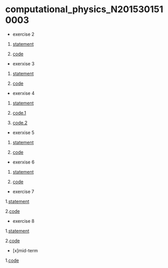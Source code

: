 
# computational_physics_N2015301510003
- exercise 2

1. [statement](http://www.jianshu.com/p/ac2bd281da16)

2. [code](http://note.youdao.com/noteshare?id=ec27785216869b5d82a9669a69e421cd)

- exerxise 3

1. [statement](http://note.youdao.com/noteshare?id=29a6db250b087c723e58e753c3029baa)

2. [code](http://note.youdao.com/noteshare?id=807672485ba34869da12c68fdbc6d19f)

-  exerxise 4

1. [statement](http://note.youdao.com/noteshare?id=30b570e471b162ecec7cea362ee00267)

2. [code.1](http://note.youdao.com/noteshare?id=27f9dde2f3f777537052d1c356413eba)

3. [code.2](http://note.youdao.com/noteshare?id=d6695e521a2da184b96ee09141859ca6)

-  exerxise 5

1. [statement](http://note.youdao.com/noteshare?id=a975f986c68e0f9823b51cc3bea78c9a)

2. [code](http://note.youdao.com/noteshare?id=47d5116eaffef6d799851fa386981687)

-  exerxise 6

1. [statement](http://note.youdao.com/noteshare?id=8fd8382b3ca2bb271a33fdabc7ba146d)

2. [code](http://note.youdao.com/noteshare?id=2c6438f58d5bec4684be79c1b5cac0f7)

-  exercise 7

1.[statement](http://note.youdao.com/noteshare?id=86781f1d2c92c8d9c14bdb0e8c60d932)

2.[code](http://note.youdao.com/noteshare?id=317dc03682d32e21a58ee9fde0b1bfc3)

-  exercise 8

1.[statement](http://note.youdao.com/noteshare?id=7870367bf5d31dcd72e6f0044dfbffd4)

2.[code](http://note.youdao.com/noteshare?id=f92ac01ca3894bfb4cfa8e22c231947f)

- [x]mid-term

1.[code](http://note.youdao.com/noteshare?id=56ffb0de22bbb3476dda534762b04ef5)
